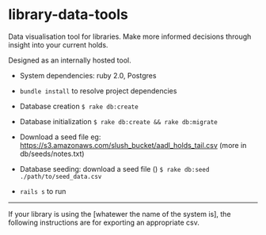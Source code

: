 library-data-tools
==================

Data visualisation tool for libraries. Make more informed decisions through insight into your current holds.

Designed as an internally hosted tool.

* System dependencies: ruby 2.0, Postgres

* `bundle install` to resolve project dependencies

* Database creation `$ rake db:create`

* Database initialization `$ rake db:create && rake db:migrate`

* Download a seed file eg: https://s3.amazonaws.com/slush_bucket/aadl_holds_tail.csv (more in db/seeds/notes.txt)

* Database seeding: download a seed file () `$ rake db:seed ./path/to/seed_data.csv`

* `rails s` to run

-----

If your library is using the [whatewer the name of the system is], the following instructions are for exporting an appropriate csv.
